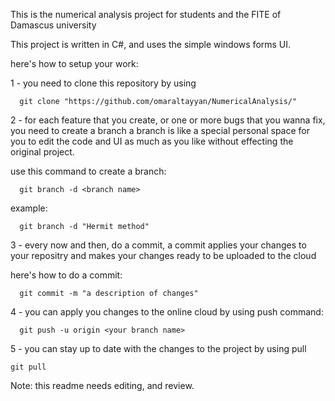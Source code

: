 This is the numerical analysis project for students and the FITE of Damascus university

This project is written in C#, and uses the simple windows forms UI.

here's how to setup your work:

1 - you need to clone this repository by using

      git clone "https://github.com/omaraltayyan/NumericalAnalysis/"

2 - for each feature that you create, or one or more bugs that you wanna fix, you need to create a branch
a branch is like a special personal space for you to edit the code and UI as much as you like without effecting the original project.

use this command to create a branch:

      git branch -d <branch name>

example: 

      git branch -d "Hermit method"

3 - every now and then, do a commit, a commit applies your changes to your repositry and makes your changes ready to be uploaded to the cloud

here's how to do a commit:

      git commit -m "a description of changes"

4 - you can apply you changes to the online cloud by using push command:

      git push -u origin <your branch name>

5 - you can stay up to date with the changes to the project by using pull

    git pull
    

Note: this readme needs editing, and review.
